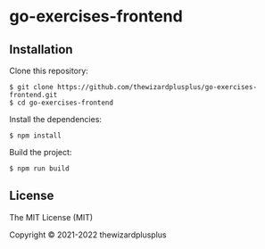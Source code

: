 # go-exercises-frontend

## Installation

Clone this repository:

```
$ git clone https://github.com/thewizardplusplus/go-exercises-frontend.git
$ cd go-exercises-frontend
```

Install the dependencies:

```
$ npm install
```

Build the project:

```
$ npm run build
```

## License

The MIT License (MIT)

Copyright &copy; 2021-2022 thewizardplusplus
